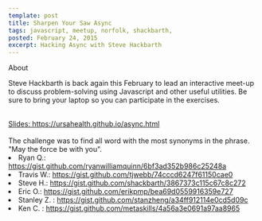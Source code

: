 ```yaml
---
template: post
title: Sharpen Your Saw Async
tags: javascript, meetup, norfolk, shackbarth,
posted: February 24, 2015
excerpt: Hacking Async with Steve Hackbarth
---
```


About
<br>

Steve Hackbarth is back again this February to lead an interactive meet-up to discuss problem-solving using Javascript and other useful utilities. Be sure to bring your laptop so you can participate in the exercises.

<br>
<a href="https://ursahealth.github.io/async.html"> Slides: https://ursahealth.github.io/async.html</a>

<br>
<br>
The challenge was to find all word with the most synonyms in the phrase. "May the force be with you".

<li> Ryan Q.: <a href="https://gist.github.com/ryanwilliamquinn/6bf3ad352b986c25248a">https://gist.github.com/ryanwilliamquinn/6bf3ad352b986c25248a </a> </li>

<li> Travis W.: <a href="https://gist.github.com/tjwebb/74cccd6247f61150cae0"> https://gist.github.com/tjwebb/74cccd6247f61150cae0 </a> </li>

<li> Steve H.: <a href="https://gist.github.com/shackbarth/3867373c115c67c8c272"> https://gist.github.com/shackbarth/3867373c115c67c8c272 </a>   </li>

<li> Eric O.: <a href="https://gist.github.com/erikpmp/bea69d0559916359e727"> https://gist.github.com/erikpmp/bea69d0559916359e727 </a>   </li>

<li> Stanley Z. : <a href="https://gist.github.com/stanzheng/a34ff912114e0cd5d09c"> https://gist.github.com/stanzheng/a34ff912114e0cd5d09c </a>   </li>

<li> Ken C. : <a href="https://gist.github.com/metaskills/4a56a3e0691a97aa8965"> https://gist.github.com/metaskills/4a56a3e0691a97aa8965 </a> </li>
